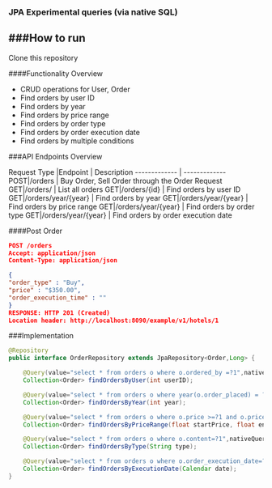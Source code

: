 ### JPA Experimental queries (via native SQL)

###How to run
------------
Clone this repository


####Functionality Overview
- CRUD operations for User, Order
- Find orders by user ID
- Find orders by year
- Find orders by price range
- Find orders by order type
- Find orders by order execution date
- Find orders by multiple conditions
                    
###API Endpoints Overview
                    
Request Type |Endpoint  | Description
------------- | -------------
POST|/orders  | Buy Order, Sell Order through the Order Request
GET|/orders/ | List all orders
GET|/orders/{id}  | Find orders by user ID
GET|/orders/year/{year}  | Find orders by year
GET|/orders/year/{year}  | Find orders by price range
GET|/orders/year/{year}  | Find orders by order type
GET|/orders/year/{year}  | Find orders by order execution date

####Post Order
```json
POST /orders
Accept: application/json
Content-Type: application/json

{
"order_type" : "Buy",
"price" : "$350.00",
"order_execution_time" : ""
}
RESPONSE: HTTP 201 (Created)
Location header: http://localhost:8090/example/v1/hotels/1
```


###Implementation
```java
@Repository
public interface OrderRepository extends JpaRepository<Order,Long> {

    @Query(value="select * from orders o where o.ordered_by =?1",nativeQuery=true)
    Collection<Order> findOrdersByUser(int userID);

    @Query(value="select * from orders o where year(o.order_placed) = ?1",nativeQuery=true)
    Collection<Order> findOrdersByYear(int year);

    @Query(value="select * from orders o where o.price >=?1 and o.price <= ?2",nativeQuery=true)
    Collection<Order> findOrdersByPriceRange(float startPrice, float endPrice);

    @Query(value="select * from orders o where o.content=?1",nativeQuery=true)
    Collection<Order> findOrdersByType(String type);

    @Query(value="select * from orders o where o.order_execution_date=?1",nativeQuery=true)
    Collection<Order> findOrdersByExecutionDate(Calendar date);
}
```

